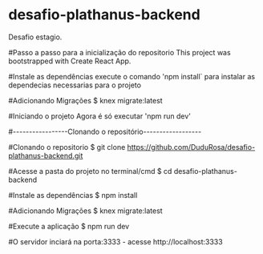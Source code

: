 # desafio-plathanus-backend
Desafio estagio.


#Passo a passo para a inicialização do repositorio
This project was bootstrapped with Create React App.

#Instale as dependências
execute o comando 'npm install` para instalar as dependecias necessarias para o projeto

#Adicionando Migrações
$ knex migrate:latest

#Iniciando o projeto
Agora é só executar 'npm run dev'

#-----------------Clonando o repositório------------------

#Clonando o repositorio
$ git clone https://github.com/DuduRosa/desafio-plathanus-backend.git

#Acesse a pasta do projeto no terminal/cmd
$ cd desafio-plathanus-backend

#Instale as dependências
$ npm install

#Adicionando Migrações
$ knex migrate:latest

#Execute a aplicação
$ npm run dev

#O servidor inciará na porta:3333 - acesse http://localhost:3333
